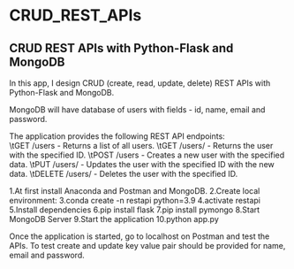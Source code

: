 # CRUD_REST_APIs
## CRUD REST APIs with Python-Flask and MongoDB  

In this app, I design CRUD (create, read, update, delete) REST APIs with Python-Flask and MongoDB.

MongoDB will have database of users with fields - id, name, email and password.

The application provides the following REST API endpoints:    
\tGET /users - Returns a list of all users.
\tGET /users/<id> - Returns the user with the specified ID.
\tPOST /users - Creates a new user with the specified data.
\tPUT /users/<id> - Updates the user with the specified ID with the new data.
\tDELETE /users/<id> - Deletes the user with the specified ID.

1.At first install Anaconda and Postman and MongoDB.
2.Create local environment:
3.conda create -n restapi python=3.9 
4.activate restapi 
5.Install dependencies
6.pip install flask
7.pip install pymongo
8.Start MongoDB Server
9.Start the application
10.python app.py

Once the application is started, go to localhost on Postman and test the APIs.
To test create and update key value pair should be provided for name, email and password.

